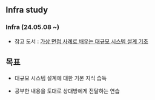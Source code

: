 ## Infra study

### Infra (24.05.08 ~)

- 참고 도서 : [가상 면접 사례로 배우는 대규모 시스템 설계 기초](https://www.aladin.co.kr/shop/wproduct.aspx?ItemId=276041776)

## 목표

- 대규모 시스템 설계에 대한 기본 지식 습득

- 공부한 내용을 토대로 상대방에게 전달하는 연습